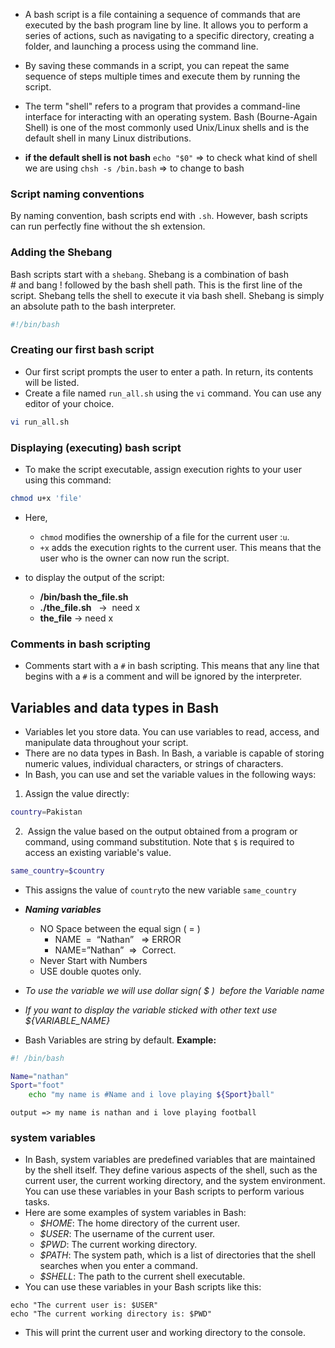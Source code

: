 - A bash script is a file containing a sequence of commands that are executed by the bash program line by line. It allows you to perform a series of actions, such as navigating to a specific directory, creating a folder, and launching a process using the command line.
- By saving these commands in a script, you can repeat the same sequence of steps multiple times and execute them by running the script.
- The term "shell" refers to a program that provides a command-line interface for interacting with an operating system. Bash (Bourne-Again Shell) is one of the most commonly used Unix/Linux shells and is the default shell in many Linux distributions.

- **if the default shell is not bash**
`echo "$0"`  => to check what kind of shell we are using
`chsh -s /bin.bash`   => to change to bash

### Script naming conventions
By naming convention, bash scripts end with `.sh`. However, bash scripts can run perfectly fine without the sh extension.
### Adding the Shebang
Bash scripts start with a `shebang`. Shebang is a combination of bash # and bang ! followed by the bash shell path. This is the first line of the script. Shebang tells the shell to execute it via bash shell. Shebang is simply an absolute path to the bash interpreter.
```bash
#!/bin/bash
```

### Creating our first bash script
- Our first script prompts the user to enter a path. In return, its contents will be listed.
- Create a file named `run_all.sh` using the `vi` command. You can use any editor of your choice.
```bash
vi run_all.sh
```

### Displaying (executing) bash script
- To make the script executable, assign execution rights to your user using this command:
```bash
chmod u+x 'file'
```
- Here,
    - `chmod` modifies the ownership of a file for the current user :`u`.
    - `+x` adds the execution rights to the current user. This means that the user who is the owner can now run the script.

- to display the output of the script:
    - **/bin/bash the_file.sh**
    - **./the_file.sh**   ->  need x
    - **the_file** -> need x

### Comments in bash scripting
- Comments start with a `#` in bash scripting. This means that any line that begins with a `#` is a comment and will be ignored by the interpreter.

## Variables and data types in Bash
- Variables let you store data. You can use variables to read, access, and manipulate data throughout your script.
- There are no data types in Bash. In Bash, a variable is capable of storing numeric values, individual characters, or strings of characters.
- In Bash, you can use and set the variable values in the following ways:
1. Assign the value directly:
```bash
country=Pakistan
```
2.  Assign the value based on the output obtained from a program or command, using command substitution. Note that `$` is required to access an existing variable's value.
```bash
same_country=$country
```
- This assigns the value of `country`to the new variable `same_country`

- ***Naming variables***
    - NO Space between the equal sign ( = )
        - NAME  =  “Nathan”   => ERROR
        - NAME=”Nathan”  =>  Correct.
    - Never Start with Numbers
    - USE double quotes only.

- *To use the variable we will use dollar sign( $ )  before the Variable name*
- *If you want to display the variable sticked with other text use ${VARIABLE_NAME}*
- Bash Variables are string by default.
**Example:**
```bash
#! /bin/bash

Name="nathan"
Sport="foot"
	echo "my name is #Name and i love playing ${Sport}ball"
```
`output => my name is nathan and i love playing football`

### system variables
- In Bash, system variables are predefined variables that are maintained by the shell itself. They define various aspects of the shell, such as the current user, the current working directory, and the system environment. You can use these variables in your Bash scripts to perform various tasks.
- Here are some examples of system variables in Bash:
    - *$HOME*: The home directory of the current user.
    - *$USER*: The username of the current user.
    - *$PWD*: The current working directory.
    - *$PATH*: The system path, which is a list of directories that the shell searches when you enter a command.
    - *$SHELL*: The path to the current shell executable.
- You can use these variables in your Bash scripts like this:
```
echo "The current user is: $USER"
echo "The current working directory is: $PWD"
```
- This will print the current user and working directory to the console.